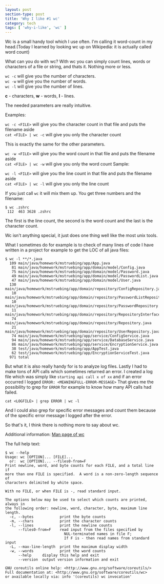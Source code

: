 ```yaml
---
layout: post
section-type: post
title: 'Why I like #1 wc'
category: tech
tags: [ 'why-i-like', 'wc' ]
---
```


Wc is a small handy tool which I use often.
I'm calling it word-count in my head.(Today I learned by looking wc up on Wikipedia: it is actually called word count)

What can you do with wc? With wc you can simply count lines, words or characters of a file or string, and thats it. Nothing more or less.

`wc -c` will give you the number of characters.    
`wc -w` will give you the number of words.     
`wc -l` will give you the number of lines.     

**c** - characters, **w** - words, **l** - lines.

The needed parameters are really intuitive.

Examples:

`wc -c <FILE>` will give you the character count in that file and puts the filename aside  
`cat <FILE> | wc -c` will give you only the character count

This is exactly the same for the other parameters.

`wc -w <FILE>` will give you the word count in that file and puts the filename aside  
`cat <FILE> | wc -w` will give you only the word count
Sample:

`wc -l <FILE>` will give you the line count in that file and puts the filename aside  
`cat <FILE> | wc -l` will give you only the line count

If you just call `wc` it will mix them up.
You get three numbers and the filename:

```
$ wc .zshrc
 112  463 3628 .zshrc
```

The first is the line count, the second is the word count and the last is the character count.

Wc isn't anything special, it just does one thing well like the most unix tools.

What I sometimes do for example is to check of many lines of code I have written in a project for example to get the LOC of all java files:

```
$ wc -l **/*.java
  109 main/java/homework/mstruebing/app/App.java
   81 main/java/homework/mstruebing/app/domain/model/Config.java
   75 main/java/homework/mstruebing/app/domain/model/Password.java
   49 main/java/homework/mstruebing/app/domain/model/PasswordList.java
   47 main/java/homework/mstruebing/app/domain/model/User.java
  130 main/java/homework/mstruebing/app/domain/repository/ConfigRepository.java
   10 main/java/homework/mstruebing/app/domain/repository/PasswordListRepository.java
   10 main/java/homework/mstruebing/app/domain/repository/PasswordRepository.java
   11 main/java/homework/mstruebing/app/domain/repository/RepositoryInterface.java
   74 main/java/homework/mstruebing/app/domain/repository/Repository.java
   21 main/java/homework/mstruebing/app/domain/repository/UserRepository.java
   74 main/java/homework/mstruebing/app/service/ConfigService.java
   94 main/java/homework/mstruebing/app/service/DatabaseService.java
   86 main/java/homework/mstruebing/app/service/EncryptionService.java
   38 test/java/homework/mstruebing/app/AppTest.java
   62 test/java/homework/mstruebing/app/EncryptionServiceTest.java
  971 total
```

But what it is also really handy for is to analyze log files.
Lastly I had to make tons of API calls which sometimes returned an error.
I created a log file which was simply like `starting api call x of xx` and if an error occurred I logged `ERROR: <MEANINGFULL-ERROR-MESSAGE>`
That gives me the possibility to grep for `ERROR` for example to know how many API calls had failed.

```
cat <LOGFILE> | grep ERROR | wc -l
```

And I could also grep for specific error messages and count them because of the specific error message I logged after the error.

So that's it, I think there is nothing more to say about wc.


Additional information:
[Man page of wc](https://linux.die.net/man/1/wc)

The full help text:

```
$ wc --help
Usage: wc [OPTION]... [FILE]...
  or:  wc [OPTION]... --files0-from=F
Print newline, word, and byte counts for each FILE, and a total line if
more than one FILE is specified.  A word is a non-zero-length sequence of
characters delimited by white space.

With no FILE, or when FILE is -, read standard input.

The options below may be used to select which counts are printed, always in
the following order: newline, word, character, byte, maximum line length.
  -c, --bytes            print the byte counts
  -m, --chars            print the character counts
  -l, --lines            print the newline counts
      --files0-from=F    read input from the files specified by
                           NUL-terminated names in file F;
                           If F is - then read names from standard input
  -L, --max-line-length  print the maximum display width
  -w, --words            print the word counts
      --help     display this help and exit
      --version  output version information and exit

GNU coreutils online help: <http://www.gnu.org/software/coreutils/>
Full documentation at: <http://www.gnu.org/software/coreutils/wc>
or available locally via: info '(coreutils) wc invocation'
```
